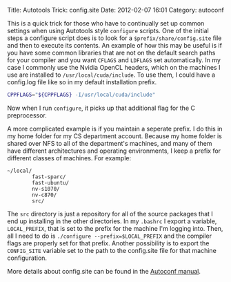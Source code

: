 Title: Autotools Trick: config.site
Date: 2012-02-07 16:01
Category: autoconf

This is a quick trick for those who have to continually set up common settings
when using Autotools style `configure` scripts. One of the initial steps a
configure script does is to look for a `$prefix/share/config.site`
file and then to execute its contents. An example of how this may be useful is
if you have some common libraries that are not on the default search paths for
your compiler and you want `CFLAGS` and `LDFLAGS` set automatically. In my case
I commonly use the Nvidia OpenCL headers, which on the machines I use are
installed to `/usr/local/cuda/include`. To use them, I could have a config.log
file like so in my default installation prefix.

``` bash
CPPFLAGS="${CPPFLAGS} -I/usr/local/cuda/include"
```

Now when I run `configure`, it picks up that additional flag for the C 
preprocessor.

A more complicated example is if you maintain a seperate prefix. I do this in
my home folder for my CS department account. Because my home folder is shared
over NFS to all of the department's machines, and many of them have different
architectures and operating environments, I keep a prefix for different classes
of machines. For example:

    ~/local/
	        fast-sparc/
	        fast-ubuntu/
	        nv-s1070/
	        nv-c870/
	        src/

The `src` directory is just a repository for all of the source packages that I 
end up installing in the other directories. In my `.bashrc` I export a
variable, `LOCAL_PREFIX`, that is set to the prefix for the machine I'm logging
into. Then, all I need to do is `./configure --prefix=$LOCAL_PREFIX` and the
compiler flags are properly set for that prefix. Another possibility is to
export the `CONFIG_SITE` variable set to the path to the config.site file for
that machine configuration.

More details about config.site can be found in the [Autoconf manual][autoconf-site].

[autoconf-site]:http://www.gnu.org/savannah-checkouts/gnu/autoconf/manual/autoconf-2.68/html_node/Site-Defaults.html#Site-Defaults
